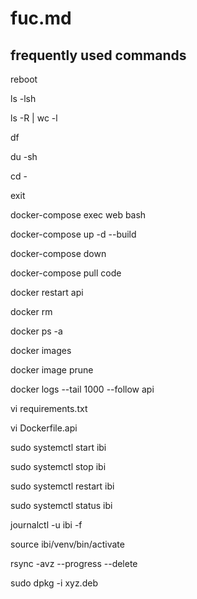 # fuc.md

## frequently used commands

reboot

ls -lsh

ls -R | wc -l

df

du -sh

cd -

exit

docker-compose exec web bash

docker-compose up -d --build

docker-compose down

docker-compose pull code

docker restart api

docker rm

docker ps -a

docker images

docker image prune

docker logs --tail 1000 --follow api

vi requirements.txt

vi Dockerfile.api

sudo systemctl start ibi

sudo systemctl stop ibi

sudo systemctl restart ibi

sudo systemctl status ibi

journalctl -u ibi -f

source ibi/venv/bin/activate

rsync -avz --progress --delete

sudo dpkg -i xyz.deb 
